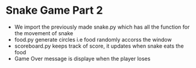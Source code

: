 # Snake Game Part 2
- We import the previously made snake.py which has all the function for the movement of snake
- food.py generate circles i.e food randomly accorss the window
- scoreboard.py keeps track of score, it updates when snake eats the food 
- Game Over message is displaye when the player loses